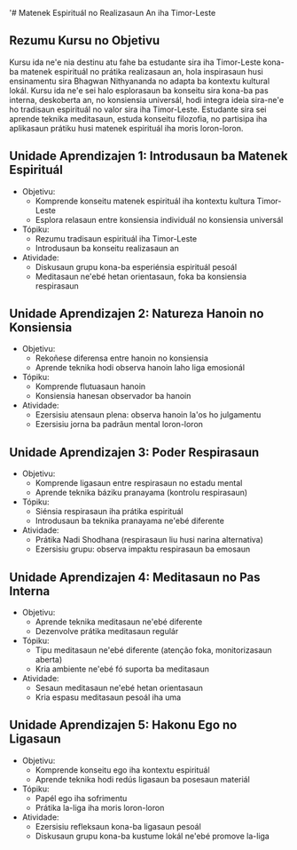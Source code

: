 '# Matenek Espirituál no Realizasaun An iha Timor-Leste

## Rezumu Kursu no Objetivu

Kursu ida ne'e nia destinu atu fahe ba estudante sira iha Timor-Leste kona-ba matenek espirituál no prátika realizasaun an, hola inspirasaun husi ensinamentu sira Bhagwan Nithyananda no adapta ba kontextu kultural lokál. Kursu ida ne'e sei halo esplorasaun ba konseitu sira kona-ba pas interna, deskoberta an, no konsiensia universál, hodi integra ideia sira-ne'e ho tradisaun espirituál no valor sira iha Timor-Leste. Estudante sira sei aprende teknika meditasaun, estuda konseitu filozofia, no partisipa iha aplikasaun prátiku husi matenek espirituál iha moris loron-loron.

## Unidade Aprendizajen 1: Introdusaun ba Matenek Espirituál
- Objetivu:
  * Komprende konseitu matenek espirituál iha kontextu kultura Timor-Leste
  * Esplora relasaun entre konsiensia individuál no konsiensia universál
- Tópiku:
  * Rezumu tradisaun espirituál iha Timor-Leste
  * Introdusaun ba konseitu realizasaun an
- Atividade:
  * Diskusaun grupu kona-ba esperiénsia espirituál pesoál
  * Meditasaun ne'ebé hetan orientasaun, foka ba konsiensia respirasaun

## Unidade Aprendizajen 2: Natureza Hanoin no Konsiensia
- Objetivu:
  * Rekoñese diferensa entre hanoin no konsiensia
  * Aprende teknika hodi observa hanoin laho liga emosionál
- Tópiku:
  * Komprende flutuasaun hanoin
  * Konsiensia hanesan observador ba hanoin
- Atividade:
  * Ezersisiu atensaun plena: observa hanoin la'os ho julgamentu
  * Ezersisiu jorna ba padrãun mental loron-loron

## Unidade Aprendizajen 3: Poder Respirasaun
- Objetivu:
  * Komprende ligasaun entre respirasaun no estadu mental
  * Aprende teknika báziku pranayama (kontrolu respirasaun)
- Tópiku:
  * Siénsia respirasaun iha prátika espirituál
  * Introdusaun ba teknika pranayama ne'ebé diferente
- Atividade:
  * Prátika Nadi Shodhana (respirasaun liu husi narina alternativa)
  * Ezersisiu grupu: observa impaktu respirasaun ba emosaun

## Unidade Aprendizajen 4: Meditasaun no Pas Interna
- Objetivu:
  * Aprende teknika meditasaun ne'ebé diferente
  * Dezenvolve prátika meditasaun regulár
- Tópiku:
  * Tipu meditasaun ne'ebé diferente (atenção foka, monitorizasaun aberta)
  * Kria ambiente ne'ebé fó suporta ba meditasaun
- Atividade:
  * Sesaun meditasaun ne'ebé hetan orientasaun
  * Kria espasu meditasaun pesoál iha uma

## Unidade Aprendizajen 5: Hakonu Ego no Ligasaun
- Objetivu:
  * Komprende konseitu ego iha kontextu espirituál
  * Aprende teknika hodi redús ligasaun ba posesaun materiál
- Tópiku:
  * Papél ego iha sofrimentu
  * Prátika la-liga iha moris loron-loron
- Atividade:
  * Ezersisiu refleksaun kona-ba ligasaun pesoál
  * Diskusaun grupu kona-ba kustume lokál ne'ebé promove la-liga

##